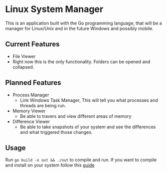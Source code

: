 # Linux System Manager

This is an application built with the Go programming language, that will be a manager for Linux/Unix and in the future Windows and possibly mobile.

## Current Features

- File Viewer
- Right now this is the only functionality. Folders can be opened and collapsed.

## Planned Features

- Process Manager
  - Link Windows Task Manager, This will tell you what processes and threads are being run.
- Memory Viewer
  - Be able to travers and view different areas of memory
- Difference Viewer
  - Be able to take snapshots of your system and see the differences and what triggered those changes.

## Usage

Run `go build -o out && ./out` to compile and run. If you want to compile and install on your system follow this [guide](https://developer.fyne.io/started/packaging)

